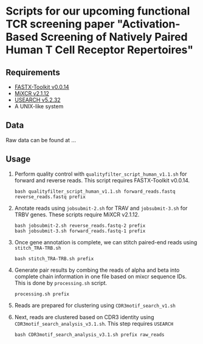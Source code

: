 # Scripts for our upcoming functional TCR screening paper "Activation-Based Screening of Natively Paired Human T Cell Receptor Repertoires"

## Requirements

- [FASTX-Toolkit v0.0.14](http://hannonlab.cshl.edu/fastx_toolkit/commandline.html)
- [MiXCR v2.1.12](https://docs.milaboratories.com)
- [USEARCH v5.2.32](https://www.drive5.com/usearch/)
- A UNIX-like system

## Data

Raw data can be found at ...

## Usage

1. Perform quality control with `qualityfilter_script_human_v1.1.sh` for forward and reverse reads. This script requires FASTX-Toolkit v0.0.14.

    `bash qualityfilter_script_human_v1.1.sh forward_reads.fastq reverse_reads.fastq prefix`

2. Anotate reads using `jobsubmit-2.sh` for TRAV and `jobsubmit-3.sh` for TRBV genes. These scripts require MiXCR v2.1.12. 

    ```
    bash jobsubmit-2.sh reverse_reads.fastq-2 prefix
    bash jobsubmit-3.sh forward_reads.fastq-1 prefix
    ```

3. Once gene annotation is complete, we can stitch paired-end reads using `stitch_TRA-TRB.sh`

    `bash stitch_TRA-TRB.sh prefix`
  
4. Generate pair results by combing the reads of alpha and beta into complete chain information in one file based on mixcr sequence IDs. This is done by `processing.sh` script.

    `processing.sh prefix`
        
6. Reads are prepared for clustering using `CDR3motif_search_v1.sh`
7. Next, reads are clustered based on CDR3 identity using `CDR3motif_search_analysis_v3.1.sh`. This step requires `USEARCH` 

    `bash CDR3motif_search_analysis_v3.1.sh prefix raw_reads`
  
